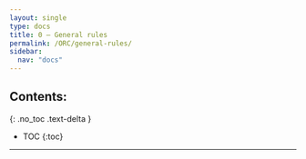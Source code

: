 ```yaml
---
layout: single
type: docs
title: 0 — General rules
permalink: /ORC/general-rules/
sidebar:
  nav: "docs"
---
```


## Contents:
{: .no_toc .text-delta }

- TOC
{:toc}

---